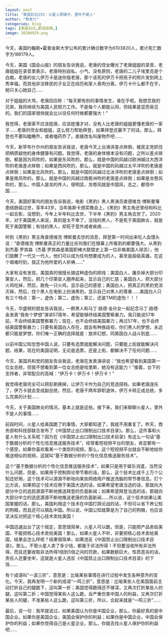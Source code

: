 ```yaml
---
layout: post
title: "美国日记155：火星人照镜子，里外不是人"
author: "熊老六"
categories: blog
tags: [美国日记,新冠疫情,]
image: 20200829.png
---
```

​​​​​​今天，美国约翰斯•霍普金斯大学公布的累计确诊数字为6103820人，累计死亡数字为186179人。

今天，美国《国会山报》的朋友告诉我说，老唐的侄女曝光了老唐姐姐的录音，老唐姐姐在录音里表示，老唐特别自私、小气、没有原则，老唐的二儿子埃里克是个白痴，老唐的女儿伊万卡是迷你版老唐，那个该死的伊万卡把孩子的照片发到网上秀幸福，而其他非法移民的子女正在经历和家人骨肉分离，伊万卡什么都不在乎，她只关心她自己……

对于姐姐的大骂，老唐回应称：“每天都有别的事情发生，谁在乎呢。我想念我的兄弟，我将继续为美国人民努力工作。不是每个人都能认同，但结果是显而易见的。我们的国家很快就会比以往任何时候都要强大！”

我觉得，老唐家不应该姓唐，应该姓懂才对，没有人比老唐的姐姐更懂老唐的一家子……老唐的侄女和姐姐，这么努力帮助拜登，如果拜登还赢不了的话，那么，拜登也不要叫瞌睡乔，或者嗑药乔了，直接改名叫废物乔吧……

今天，新罕布什尔州的朋友告诉我说，老唐今天上台演讲差点摔倒，被民主党抓住把柄质疑他的身体健康有问题。我觉得，老唐的身体根本没有问题，之所以差点摔倒，都是因为风吹的，如果是东风吹的，那么，就是中国的风越过欧洲越过大西洋吹的老唐差点摔倒；如果是西风吹的，那么，就是中国的风越过太平洋吹的老唐差点摔倒；如果是北风吹的，那么，就是中国的风越过北冰洋吹的老唐差点摔倒；如果是南风吹的，那么，就是中国的风越过南极洲吹的老唐差点摔倒；如果是龙卷风吹的，那么，中国人是龙的传人，很明显，龙卷风就是中国风，总之，都怪中国……

今天，美国好莱坞的朋友告诉我说，电影《黑豹》黑人男演员查德维克·博斯曼罹患结肠癌过世，享年43岁。当年奥斯卡颁奖晚会上，《黑豹》男主角还曾经和科比一起合影，没想到，今年上半年科比去世，下半年《黑豹》男主角去世了。2020年，对于美国黑人来说，真的是太不幸了，没钱的黑人，不是死于美国肺炎，就是死于美国警察；有钱的黑人，却死于意外或者疾病……

听到《黑豹》男主角查德维克·博斯曼去世的消息，拜登第一时间出来吃人血馒头说：“查德维克·博斯曼真正的力量比任何我们在银幕上所看到的都要强大。从黑豹到杰基·罗宾森（杰基·罗宾森是美国职棒大联盟史上第一位非裔美国人球员），他们鼓舞了一代又一代人，他们可以成为任何想要成为的人，甚至是超级英雄。在这个艰难时刻，我正为他所爱的人祈祷……”

大家有没有发现，美国真的很擅长搞这种虚伪的把戏：美国白人，屠杀掉大部分印第安人，然后，把几个印第安人圈养起来，显示自己的仁慈；美国白人，把大部分火鸡吃掉，然后，赦免一只火鸡，显示自己的感恩；美国白人，把真正的黑豹党消灭掉，然后，找个黑人在电影上扮演黑豹，显示自己对黑人的尊重……美国白人只有三个特点：第一，虚伪；第二，虚伪；第三，还是TM的虚伪！！！

今天，华盛顿的朋友告诉我说，一群黑人和马丁·路德·金孙女一起纪念马丁·路德·金发表“我有个梦想”演讲57周年，希望能够终结美国警察暴力。我只能说57年前，不会终结美国警察暴力；现在，也不会终结美国暴力；再过57年，也不会终结美国警察暴力；只要有美国白人存在，就会有种族歧视，你们黑人的梦想，永远都只能是梦想，你们唯一正确的选择就是：放弃幻想，同美国白人战斗到底……

以前中国公知忽悠中国人说，只要有选票就能解决问题，只要能上街就能解决问题，结果，现在的美国证明，无论是选票，还是上街，都解决不了任何问题……

今天，美国共和党的朋友告诉我说，老唐在发表演讲说：“我也希望看到美国第一位女总统，但我不想看到第一位女总统是哈里斯，她没有这能力！”接着，台下的支持者，非常配合的高喊：“伊万卡！伊万卡！伊万卡！”

我觉得老唐完全可以把彭斯换掉，让伊万卡作为自己的竞选搭档，如果老唐连任了，伊万卡就会变成副总统，然后，老唐干两年辞职退休，伊万卡转正成总统，多么完美的计划……

今天，关于美国肺炎的情况，基本上就是这些。接下来，我们来聊聊火星人，里外不是人的事情……

前段时间，火星人给美国跪了的事情，大家都知道了，我就不用重复了。昨天，商务部和科技部联合发布了《中国禁止出口限制出口技术目录》。那么，这件事和火星人有什么关系呢？因为在《中国禁止出口限制出口技术目录》有这么一句话“基于数据分析的个性化信息推送服务技术”，经常看短视频平台的朋友，肯定都有一个感受，如果你喜欢看某一个类型的视频，那么，这个短视频平台就会不断地给你推送相似的视频，这就叫“基于数据分析的个性化信息推送服务技术”。

这个“基于数据分析的个性化信息推送服务技术”，如果只是用于娱乐消遣，当然没什么问题，但是，如果用于控制舆论带节奏的话，那么，这个技术比成千上万个公知还好用，这个技术可以源源不断地向某些网络用户推送洗脑的带节奏信息。打个比方说，如果把这个技术应用于美国大选的话，如果希望老唐当选的话，那就向大部分中立的选民源源不断地推送拜登的负面新闻；如果希望拜登当选的话，那就向大部分中立的选民源源不断地推送老唐的负面新闻……所以说，这个技术如果让美国掌握的话，那么，美国利用这个技术在中国打舆论战的话，不但可以省下养公知的狗粮，而且还可以搞乱中国。所以说，中国公知就算是为了自己的狗粮，也应该坚决反对把这个核心技术卖给美国！

中国迅速出台了这个规定，意思很简单，火星人可以跪，但是，只能把产品卖给美国，不能把核心技术卖给美国！那么，如果火星人不听，非要把核心技术卖给美国，结果会怎么样呢？结果很简单，如果违反《中国禁止出口限制出口技术目录》，那么，不管火星人卖了多少钱，都属于非法所得！不但要没收所有非法所得，而且还要收取非法所得1倍到5倍之间的罚款，如果数额巨大，性质恶劣的话，责任人还要坐牢，这就是火星人违反《中国禁止出口限制出口技术目录》的下场……

有个成语叫“一波三折”，意思是：比喻某些事情在进行过程中发生各种意外的变化。今天，我再发明一个新的成语“一鸣三折”，意思是：比喻某些人在美国面前主动打折自己的腿跪下，这叫第一折；美国觉得跪得还不够深，又再次打折某些人的腿，这叫第二折；中国觉得某些人这么跪，会严重伤害中国人的利益，又再次打折某些人的腿，不准某些人这么跪，这叫第三折，所以，合起来就是“一鸣三折”……

最后，说一句：我早就说过，如果美国认为你是中国企业，那么，你最好真的是中国企业。如果你是美国企业，美国会保护你的利益；如果你是中国企业，中国会保护你的利益；如果你觉得自己是火星企业，那么，你就去找火星人保护你的利益吧……